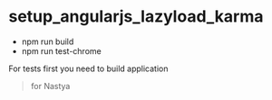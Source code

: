 # setup_angularjs_lazyload_karma

 - npm run build
 - npm run test-chrome

For tests first you need to build application

>for Nastya
